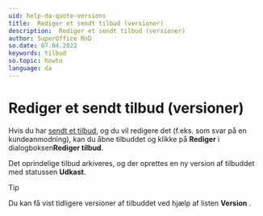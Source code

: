 ```yaml
---
uid: help-da-quote-versions
title:  Rediger et sendt tilbud (versioner)
description:  Rediger et sendt tilbud (versioner)
author: SuperOffice RnD
so.date: 07.04.2022
keywords: tilbud
so.topic: howto
language: da
---
```


# Rediger et sendt tilbud (versioner)

Hvis du har [sendt et tilbud][1], og du vil redigere det (f.eks. som svar på en kundeanmodning), kan du åbne tilbuddet og klikke på **Rediger** i dialogboksen**Rediger tilbud**.

Det oprindelige tilbud arkiveres, og der oprettes en ny version af tilbuddet med statussen **Udkast**.

> [!TIP]
> Du kan få vist tidligere versioner af tilbuddet ved hjælp af listen **Version** .

<!-- Referenced links -->
[1]: send.md

<!-- Referenced images -->